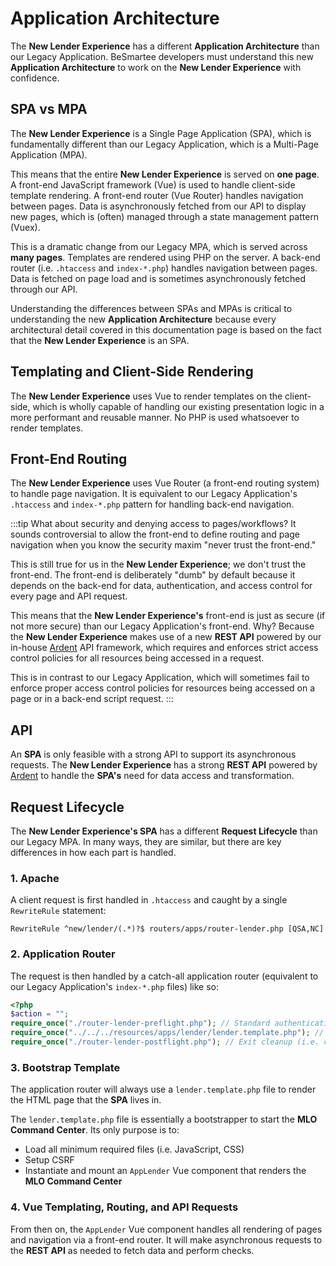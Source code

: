 # Application Architecture
The **New Lender Experience** has a different **Application Architecture** than our Legacy Application. BeSmartee developers must understand this new **Application Architecture** to work on the **New Lender Experience** with confidence.

## SPA vs MPA
The **New Lender Experience** is a Single Page Application (SPA), which is fundamentally different than our Legacy Application, which is a Multi-Page Application (MPA).

This means that the entire **New Lender Experience** is served on **one page**. A front-end JavaScript framework (Vue) is used to handle client-side template rendering. A front-end router (Vue Router) handles navigation between pages. Data is asynchronously fetched from our API to display new pages, which is (often) managed through a state management pattern (Vuex).

This is a dramatic change from our Legacy MPA, which is served across **many pages**. Templates are rendered using PHP on the server. A back-end router (i.e. `.htaccess` and `index-*.php`) handles navigation between pages. Data is fetched on page load and is sometimes asynchronously fetched through our API.

Understanding the differences between SPAs and MPAs is critical to understanding the new **Application Architecture** because every architectural detail covered in this documentation page is based on the fact that the **New Lender Experience** is an SPA.

## Templating and Client-Side Rendering
The **New Lender Experience** uses Vue to render templates on the client-side, which is wholly capable of handling our existing presentation logic in a more performant and reusable manner. No PHP is used whatsoever to render templates.

## Front-End Routing
The **New Lender Experience** uses Vue Router (a front-end routing system) to handle page navigation. It is equivalent to our Legacy Application's `.htaccess` and `index-*.php` pattern for handling back-end navigation.

:::tip What about security and denying access to pages/workflows?
It sounds controversial to allow the front-end to define routing and page navigation when you know the security maxim "never trust the front-end." 

This is still true for us in the **New Lender Experience**; we don't trust the front-end. The front-end is deliberately "dumb" by default because it depends on the back-end for data, authentication, and access control for every page and API request.

This means that the **New Lender Experience's** front-end is just as secure (if not more secure) than our Legacy Application's front-end. Why? Because the **New Lender Experience** makes use of a new **REST API** powered by our in-house [Ardent](/ardent-api/learn/) API framework, which requires and enforces strict access control policies for all resources being accessed in a request.

This is in contrast to our Legacy Application, which will sometimes fail to enforce proper access control policies for resources being accessed on a page or in a back-end script request.
:::

## API
An **SPA** is only feasible with a strong API to support its asynchronous requests. The **New Lender Experience** has a strong **REST API** powered by [Ardent](/ardent-api/learn/) to handle the **SPA's** need for data access and transformation.

## Request Lifecycle
The **New Lender Experience's SPA** has a different **Request Lifecycle** than our Legacy MPA. In many ways, they are similar, but there are key differences in how each part is handled.

### 1. Apache

A client request is first handled in `.htaccess` and caught by a single `RewriteRule` statement:
```apacheconf
RewriteRule ^new/lender/(.*)?$ routers/apps/router-lender.php [QSA,NC]
```

### 2. Application Router
The request is then handled by a catch-all application router (equivalent to our Legacy Application's `index-*.php` files) like so:
```php
<?php
$action = "";
require_once("./router-lender-preflight.php"); // Standard authentication and setup
require_once("../../../resources/apps/lender/lender.template.php"); // Renders the single HTML page that the SPA lives in
require_once("./router-lender-postflight.php"); // Exit cleanup (i.e. closing database connections)
```

### 3. Bootstrap Template
The application router will always use a `lender.template.php` file to render the HTML page that the **SPA** lives in.

The `lender.template.php` file is essentially a bootstrapper to start the **MLO Command Center**. Its only purpose is to:
- Load all minimum required files (i.e. JavaScript, CSS)
- Setup CSRF
- Instantiate and mount an `AppLender` Vue component that renders the **MLO Command Center**

### 4. Vue Templating, Routing, and API Requests
From then on, the `AppLender` Vue component handles all rendering of pages and navigation via a front-end router. It will make asynchronous requests to the **REST API** as needed to fetch data and perform checks.